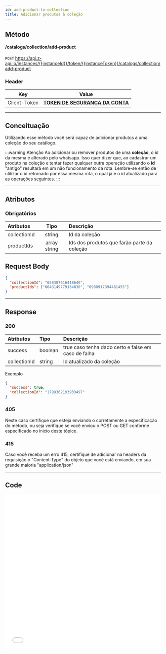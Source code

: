 ```yaml
---
id: add-product-to-collection
title: Adicionar produtos à coleção
---
```


## Método

#### /catalogs/collection/add-product

`POST` https://api.z-api.io/instances/{{instanceId}}/token/{{instanceToken}}/catalogs/collection/add-product

### Header

|      Key       |            Value            |
| :------------: |     :-----------------:     |
|  Client-Token  | **[TOKEN DE SEGURANÇA DA CONTA](../security/client-token)** |
---

## Conceituação

Utilizando esse método você será capaz de adicionar produtos à uma coleção do seu catálogo.

:::warning Atenção
Ao adicionar ou remover produtos de uma **coleção**, o id da mesma é alterado pelo whatsapp. Isso quer dizer que, ao cadastrar um produto na coleção e tentar fazer qualquer outra operação utilizando o **id** "antigo" resultará em um não funcionamento da rota. Lembre-se então de utilizar o id retornado por essa mesma rota, o qual já é o id atualizado para as operações seguintes.
:::

---

## Atributos

### Obrigatórios

| Atributos    |  Tipo        | Descrição                                   |
| :----------- | :----------: | :------------------------------------------ |
| collectionId | string       | Id da coleção                               |
| productIds   | array string | Ids dos produtos que farão parte da coleção |

## Request Body

```json
{
  "collectionId": "658387616418640",
  "productIds": ["6643149779134830", "6988917394481455"]
}
```

---

## Response

### 200

| Atributos      | Tipo    | Descrição                                           |
| :------------- | :------ | :-------------------------------------------------- |
| success        | boolean | true caso tenha dado certo e false em caso de falha |
| collectionId   | string  | Id atualizado da coleção                            |

Exemplo

```json
{
  "success": true,
  "collectionId": "1798362193933497"
}
```

### 405

Neste caso certifique que esteja enviando o corretamente a especificação do método, ou seja verifique se você enviou o POST ou GET conforme especificado no inicio deste tópico.

### 415

Caso você receba um erro 415, certifique de adicionar na headers da requisição o "Content-Type" do objeto que você está enviando, em sua grande maioria "application/json"

---

## Code

<iframe src="//api.apiembed.com/?source=https://raw.githubusercontent.com/Z-API/z-api-docs/main/json-examples/add-product-to-collection.json&targets=all" frameborder="0" scrolling="no" width="100%" height="500px" seamless></iframe>
